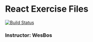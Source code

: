 # React Exercise Files

[![Build Status](https://travis-ci.com/itzmanish/react-wesbos-exercise.svg?branch=master)](https://travis-ci.com/itzmanish/react-wesbos-exercise)

### Instructor: WesBos
